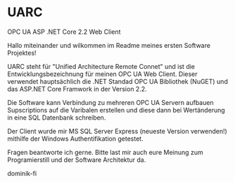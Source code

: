 # UARC
OPC UA ASP .NET Core 2.2 Web Client

Hallo miteinander und wilkommen im Readme meines ersten Software Projektes!

UARC steht für "Unified Architecture Remote Connet" und ist die Entwicklungsbezeichnung für meinen OPC UA Web Client.
Dieser verwendet hauptsächlich die .NET Standad OPC UA Bibliothek (NuGET) und das ASP.NET Core Framwork in der Version 2.2.

Die Software kann Verbindung zu mehreren OPC UA Servern aufbauen Supscriptions auf die Varibalen erstellen und
diese dann bei Wertänderung in eine SQL Datenbank schreiben.

Der Client wurde mir MS SQL Server Express  (neueste Version verwenden!) mithilfe der Windows Authentifikation getestet.

Fragen beantworte ich gerne.
Bitte last mir auch eure Meinung zum Programierstill und der Software Architektur da.

dominik-fi
